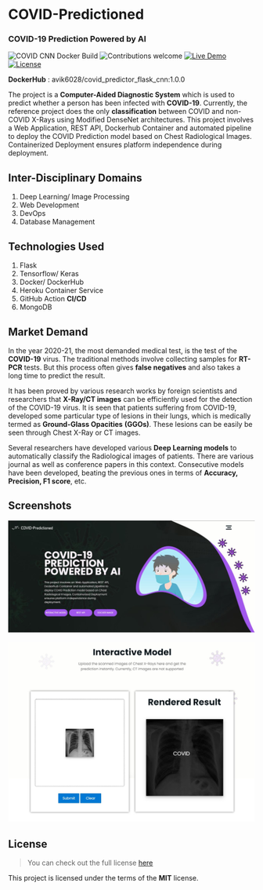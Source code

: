 # COVID-Predictioned

### COVID-19 Prediction Powered by AI

![COVID CNN Docker Build](https://github.com/Lucifergene/covid-prediction-classifier/workflows/COVID%20CNN%20Docker%20Build/badge.svg?branch=master) ![Contributions welcome](https://img.shields.io/badge/contributions-welcome-orange.svg) [![Live Demo](https://img.shields.io/badge/Live-Heroku-purple.svg)](https://medvista.herokuapp.com) [![License](https://img.shields.io/badge/license-MIT-blue.svg)](https://opensource.org/licenses/MIT)

**DockerHub** : avik6028/covid_predictor_flask_cnn:1.0.0

The project is a **Computer-Aided Diagnostic System** which is used to predict whether a person has been infected with **COVID-19**. Currently, the reference project does the only **classification** between COVID and non-COVID X-Rays using Modified DenseNet architectures. This project involves a Web Application, REST API, Dockerhub Container and automated pipeline to deploy the COVID Prediction model based on Chest Radiological Images. Containerized Deployment ensures platform independence during deployment.


## Inter-Disciplinary Domains

1. Deep Learning/ Image Processing
2. Web Development
3. DevOps
4. Database Management



## Technologies Used

1. Flask
2. Tensorflow/ Keras
3. Docker/ DockerHub
4. Heroku Container Service
5. GitHub Action **CI/CD**
6. MongoDB



## Market Demand

In the year 2020-21, the most demanded medical test, is the test of the **COVID-19** virus. The traditional methods involve collecting samples for **RT-PCR** tests. But this process often gives **false negatives** and also takes a long time to predict the result.

It has been proved by various research works by foreign scientists and researchers that **X-Ray/CT images** can be efficiently used for the detection of the COVID-19 virus. It is seen that patients suffering from COVID-19, developed some particular type of lesions in their lungs, which is medically termed as **Ground-Glass Opacities** **(GGOs)**. These lesions can be easily be seen through Chest X-Ray or CT images.

Several researchers have developed various **Deep Learning models** to automatically classify the Radiological images of patients. There are various journal as well as conference papers in this context. Consecutive models have been developed, beating the previous ones in terms of **Accuracy, Precision, F1 score**, etc.



## Screenshots

<img src="https://raw.githubusercontent.com/Lucifergene/covid-prediction-classifier/master/assets/home.jpg">
<br><br>
<img src="https://raw.githubusercontent.com/Lucifergene/covid-prediction-classifier/master/assets/result.jpg">






## License

>You can check out the full license [here](https://github.com/IgorAntun/node-chat/blob/master/LICENSE)

This project is licensed under the terms of the **MIT** license.

